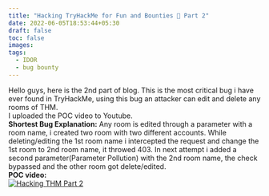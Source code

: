 ```yaml
---
title: "Hacking TryHackMe for Fun and Bounties 👀 Part 2"
date: 2022-06-05T18:53:44+05:30
draft: false
toc: false
images:
tags:
  - IDOR
  - bug bounty
---
```


Hello guys, here is the 2nd part of blog. This is the most critical bug i have ever found in TryHackMe, using this bug an attacker can edit and delete any rooms of THM.  
I uploaded the POC video to Youtube.  
**Shortest Bug Explanation:** Any room is edited through a parameter with a room name, i created two room with two different accounts. While deleting/editing the 1st room name i intercepted the request and change the 1st room to 2nd room name, it throwed 403. In next attempt i added a second parameter(Parameter Pollution) with the 2nd room name, the check bypassed and the other room got delete/edited.  
**POC video:**  
[![Hacking THM Part 2](https://img.youtube.com/vi/eNfgWbU1N3M/hqdefault.jpg)](https://youtu.be/eNfgWbU1N3M)
